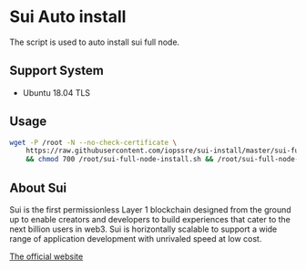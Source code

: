 # Sui Auto install

The script is used to auto install sui full node.

## Support System

* Ubuntu 18.04 TLS
## Usage

```bash
wget -P /root -N --no-check-certificate \
    https://raw.githubusercontent.com/iopssre/sui-install/master/sui-full-node-install.sh \
    && chmod 700 /root/sui-full-node-install.sh && /root/sui-full-node-install.sh
```

## About Sui

Sui is the first permissionless Layer 1 blockchain designed from the ground up to enable creators and developers to build experiences that cater to the next billion users in web3. Sui is horizontally scalable to support a wide range of application development with unrivaled speed at low cost.

[The official website](https://sui.io/)
